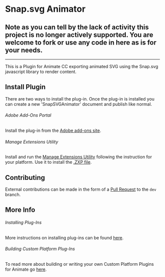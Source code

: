 Snap.svg Animator
=================

## Note as you can tell by the lack of activity this project is no longer actively supported. You are welcome to fork or use any code in here as is for your needs.

------------

This is a Plugin for Animate CC exporting animated SVG using the Snap.svg javascript library to render content.

## Install Plugin
There are two ways to install the plug-in. Once the plug-in is installed you can create a new 'SnapSVGAnimator' document and publish like normal.

###### Adobe Add-Ons Portal
Install the plug-in from the [Adobe add-ons site](https://creative.adobe.com/addons/products/12329).

###### Manage Extensions Utility
Install and run the [Manage Extensions Utility](https://helpx.adobe.com/animate/kb/install-animate-extensions.html#Install-extensions-gui) following the instruction for your platform. Use it to install the [.ZXP file](https://github.com/cjgammon/SnapSVG-Animator/blob/master/SnapSVGAnimatorPlatform/EclipseProject/SnapSVGAnimator.zxp?raw=true).

## Contributing
External contributions can be made in the form of a [Pull Request](https://help.github.com/articles/creating-a-pull-request/) to the `dev` branch.

## More Info
###### Installing Plug-Ins
More instructions on installing plug-ins can be found [here](https://helpx.adobe.com/flash/using/custom-platform-support.html).

###### Building Custom Platform Plug-Ins
To read more about building or writing your own Custom Platform Plugins for Animate go [here](https://helpx.adobe.com/flash/using/enabling-support-custom-platforms.html).
